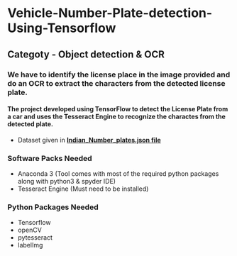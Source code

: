 # Vehicle-Number-Plate-detection-Using-Tensorflow

## Categoty - Object detection & OCR
### We have to identify the license place in the image provided and do an OCR to extract the characters from the detected license plate.
#### The project developed using TensorFlow to detect the License Plate from a car and uses the Tesseract Engine to recognize the charactes from the detected plate.
* Dataset given in [**Indian_Number_plates.json file**](Indian_Number_plates.json)

### Software Packs Needed
* Anaconda 3 (Tool comes with most of the required python packages along with python3 & spyder IDE)
* Tesseract Engine (Must need to be installed)

### Python Packages Needed
* Tensorflow
* openCV
* pytesseract
* labelImg

